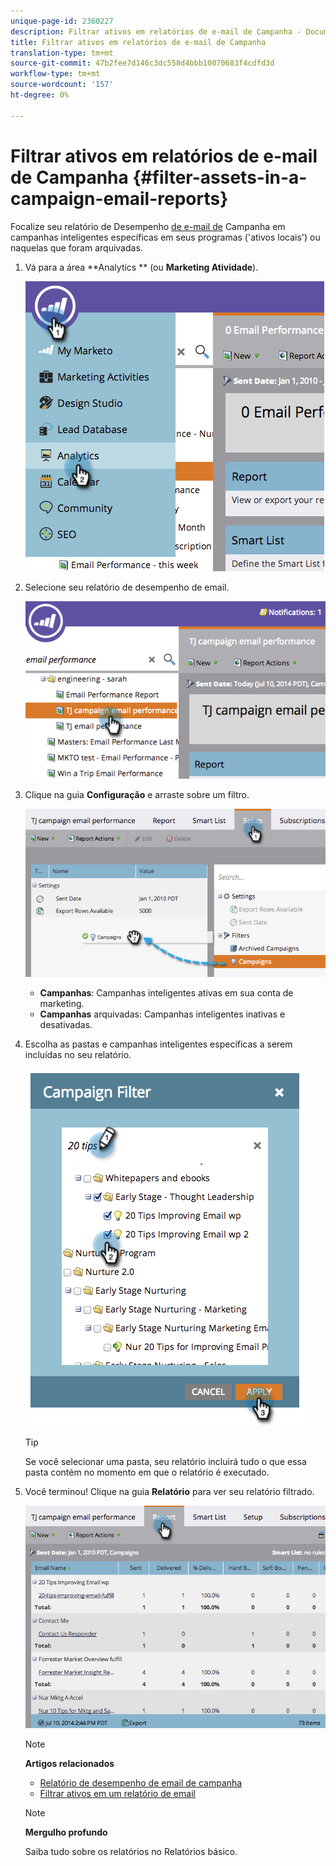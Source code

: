 ```yaml
---
unique-page-id: 2360227
description: Filtrar ativos em relatórios de e-mail de Campanha - Documentos do Marketing - Documentação do produto
title: Filtrar ativos em relatórios de e-mail de Campanha
translation-type: tm+mt
source-git-commit: 47b2fee7d146c3dc558d4bbb10070683f4cdfd3d
workflow-type: tm+mt
source-wordcount: '157'
ht-degree: 0%

---
```



# Filtrar ativos em relatórios de e-mail de Campanha {#filter-assets-in-a-campaign-email-reports}

Focalize seu relatório de Desempenho [de e-mail de](../../../../product-docs/reporting/basic-reporting/report-types/campaign-email-performance-report.md) Campanha em campanhas [](http://docs.marketo.com/display/docs/smart+campaigns) inteligentes específicas em seus programas (&#39;ativos locais&#39;) ou naquelas que foram arquivadas.

1. Vá para a área **Analytics ** (ou **Marketing Atividade**).

   ![](assets/image2014-9-16-15-3a57-3a27.png)

1. Selecione seu relatório de desempenho de email.

   ![](assets/image2014-9-16-15-3a57-3a31.png)

1. Clique na guia **Configuração** e arraste sobre um filtro.

   ![](assets/image2014-9-16-15-3a57-3a35.png)

   * **Campanhas**: Campanhas inteligentes ativas em sua conta de marketing.
   * **Campanhas** arquivadas: Campanhas inteligentes inativas e desativadas.

1. Escolha as pastas e campanhas inteligentes específicas a serem incluídas no seu relatório.

   ![](assets/image2014-9-16-15-3a57-3a38.png)

   >[!TIP]
   >
   >Se você selecionar uma pasta, seu relatório incluirá tudo o que essa pasta contém no momento em que o relatório é executado.

1. Você terminou! Clique na guia **Relatório** para ver seu relatório filtrado.

   ![](assets/image2014-9-16-15-3a58-3a10.png)

   >[!NOTE]
   >
   >**Artigos relacionados**
   >
   >    
   >    
   >    * [Relatório de desempenho de email de campanha](../../../../product-docs/reporting/basic-reporting/report-types/campaign-email-performance-report.md)
   >    * [Filtrar ativos em um relatório de email](filter-assets-in-an-email-report.md)


   >[!NOTE]
   >
   >**Mergulho profundo**
   >
   >
   >Saiba tudo sobre os relatórios no Relatórios [](http://docs.marketo.com/display/docs/basic+reporting)básico.

